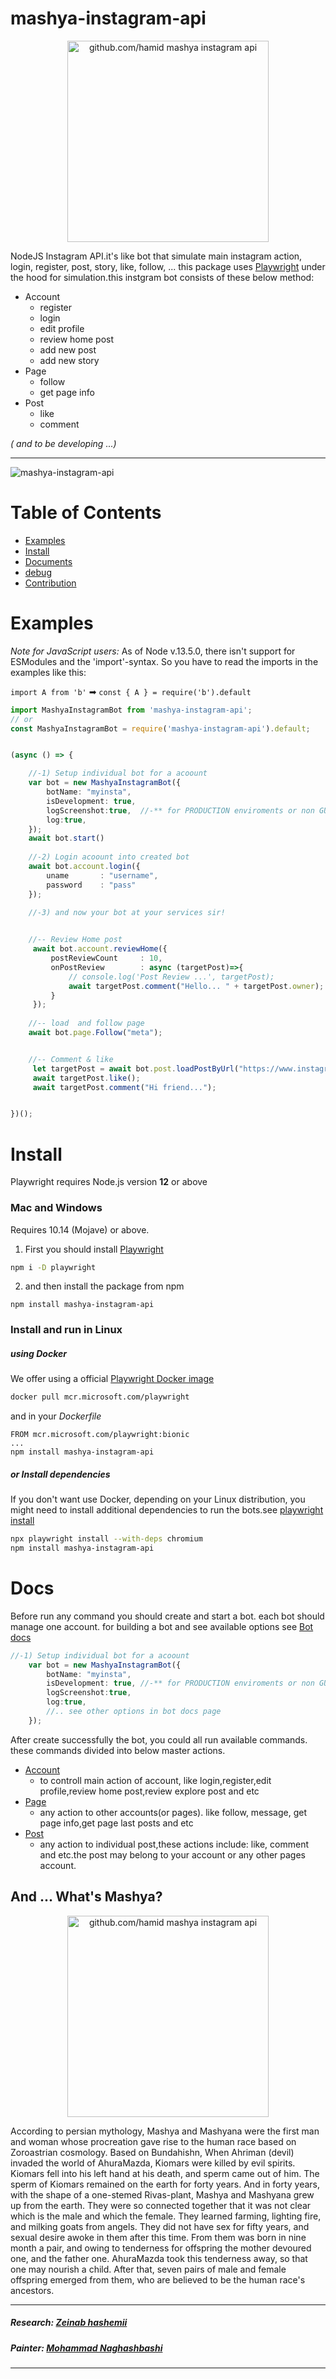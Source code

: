 # mashya-instagram-api
<p align="center">
<a href="#And ... What's Mashya?"><img width="322" align="center" alt=" github.com/hamid  mashya instagram api" src="https://user-images.githubusercontent.com/1645233/165082744-c247ad88-a223-4ff1-96af-b0d1fbfd12f2.png"></a>
  </p>

 NodeJS Instagram API.it's like bot that simulate main instagram action, login, register, post, story, like, follow, ...
 this package uses [Playwright](https://playwright.dev/docs/library) under the hood for simulation.this instgram bot consists of these below method:
 - Account
   - register
   - login
   - edit profile
   - review home post
   - add new post
   - add new story
 - Page
   - follow
   - get page info
 - Post
   - like
   - comment
   
   

*( and to be developing ...)*

---
![mashya-instagram-api](https://user-images.githubusercontent.com/1645233/165092167-acce8887-b5d5-4156-8cd5-4e09278f1243.gif)




# Table of Contents
- [Examples](#examples)
- [Install](#install)
- [Documents](#Docs)
- [debug](#examples)
- [Contribution](#contribution)



# Examples

_Note for JavaScript users:_
As of Node v.13.5.0, there isn't support for ESModules and the 'import'-syntax.
So you have to read the imports in the examples like this:

`import A from 'b'` ➡ `const { A } = require('b').default`

```typescript
import MashyaInstagramBot from 'mashya-instagram-api';
// or
const MashyaInstagramBot = require('mashya-instagram-api').default;


(async () => {

    //-1) Setup individual bot for a acoount
    var bot = new MashyaInstagramBot({
        botName: "myinsta",
        isDevelopment: true,
        logScreenshot:true,  //-** for PRODUCTION enviroments or non GUI os , you should set this options `true`
        log:true,
    });
    await bot.start()
    
    //-2) Login acoount into created bot
    await bot.account.login({
        uname       : "username",
        password    : "pass"
    });

    //-3) and now your bot at your services sir!
    

    //-- Review Home post
     await bot.account.reviewHome({
         postReviewCount     : 10,
         onPostReview        : async (targetPost)=>{
             // console.log('Post Review ...', targetPost);
             await targetPost.comment("Hello... " + targetPost.owner);
         }
     });
     
    //-- load  and follow page
    await bot.page.Follow("meta");


    //-- Comment & like
     let targetPost = await bot.post.loadPostByUrl("https://www.instagram.com/p/CVTtCZotdJX/");
     await targetPost.like();
     await targetPost.comment("Hi friend...");


})();

```

# Install
Playwright requires Node.js version **12** or above
### Mac and Windows
Requires 10.14 (Mojave) or above.
1) First you should install [Playwright](https://playwright.dev/docs/library)
```sh
npm i -D playwright
```
2) and then install the package from npm

```
npm install mashya-instagram-api
```

### Install and run in Linux
##### using Docker
We offer using a official [Playwright Docker image](https://hub.docker.com/_/microsoft-playwright)
```sh
docker pull mcr.microsoft.com/playwright
```
and in your *Dockerfile* 
```Containerfile
FROM mcr.microsoft.com/playwright:bionic
...
npm install mashya-instagram-api
```
##### or Install dependencies
If you don't want use Docker, depending on your Linux distribution, you might need to install additional dependencies to run the bots.see [playwright install](https://playwright.dev/docs/library#linux)
```sh
npx playwright install --with-deps chromium
npm install mashya-instagram-api
```



# Docs
Before run any command you should create and start a bot. each bot should manage one account. for building a bot and see available options see [Bot docs](docs)
```typescript
//-1) Setup individual bot for a acoount
    var bot = new MashyaInstagramBot({
        botName: "myinsta",
        isDevelopment: true, //-** for PRODUCTION enviroments or non GUI os , you should set this options `true`
        logScreenshot:true, 
        log:true,
        //.. see other options in bot docs page
    });
```

After create successfully the bot, you could all run available commands. these commands divided into below master actions.
- [Account](docs/account)
  - to controll main action of account, like login,register,edit profile,review home post,review explore post and etc
- [Page](docks/page)
  - any action to other accounts(or pages). like follow, message, get page info,get page last posts and etc
- [Post](docks/post)
  - any action to individual post,these actions include: like, comment and etc.the post may belong to your account or any other pages account.




## And ... What's Mashya?

<p align="center">
<img width="322" align="center" alt=" github.com/hamid  mashya instagram api" src="https://user-images.githubusercontent.com/1645233/165082744-c247ad88-a223-4ff1-96af-b0d1fbfd12f2.png"></p>
According to persian mythology, Mashya and Mashyana were the first man and woman whose procreation gave rise to the human race based on Zoroastrian cosmology.
Based on Bundahishn, When Ahriman (devil) invaded the world of AhuraMazda, Kiomars were killed by evil spirits.
Kiomars fell into his left hand at his death, and sperm came out of him. The sperm of Kiomars remained on the earth for forty years. And in forty years, with the shape of a one-stemed Rivas-plant, Mashya and Mashyana grew up from the earth. They were so connected together that it was not clear which is the male and which the female. They learned farming, lighting fire, and milking goats from angels.
They did not have sex for fifty years, and sexual desire awoke in them after this time. From them was born in nine month a pair, and owing to tenderness for offspring the mother devoured one, and the father one.
AhuraMazda took this tenderness away, so that one may nourish a child. After that, seven pairs of male and female offspring emerged from them, who are believed to be the human race's ancestors.

-------
##### Research: [Zeinab hashemii](https://www.instagram.com/zeinab_hashemii)
##### Painter: [Mohammad Naghashbashi](https://www.instagram.com/mo.rasoulipour)
-------
